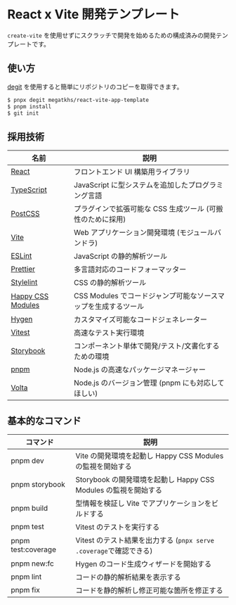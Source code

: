 # React x Vite 開発テンプレート

`create-vite` を使用せずにスクラッチで開発を始めるための構成済みの開発テンプレートです。

## 使い方

[degit](https://github.com/Rich-Harris/degit) を使用すると簡単にリポジトリのコピーを取得できます。

```sh
$ pnpx degit megatkhs/react-vite-app-template
$ pnpm install
$ git init
```

## 採用技術

| 名前                                                             | 説明                                                           |
| ---------------------------------------------------------------- | -------------------------------------------------------------- |
| [React](https://react.dev/)                                      | フロントエンド UI 構築用ライブラリ                             |
| [TypeScript](https://www.typescriptlang.org/)                    | JavaScript に型システムを追加したプログラミング言語            |
| [PostCSS](https://postcss.org/)                                  | プラグインで拡張可能な CSS 生成ツール (可搬性のために採用)     |
| [Vite](https://ja.vitejs.dev/)                                   | Web アプリケーション開発環境 (モジュールバンドラ)              |
| [ESLint](https://https://eslint.org/)                            | JavaScript の静的解析ツール                                    |
| [Prettier](https://prettier.io/)                                 | 多言語対応のコードフォーマッター                               |
| [Stylelint](https://stylelint.io/)                               | CSS の静的解析ツール                                           |
| [Happy CSS Modules](https://github.com/mizdra/happy-css-modules) | CSS Modules でコードジャンプ可能なソースマップを生成するツール |
| [Hygen](https://www.hygen.io/)                                   | カスタマイズ可能なコードジェネレーター                         |
| [Vitest](https://vitest.dev/)                                    | 高速なテスト実行環境                                           |
| [Storybook](https://storybook.js.org/)                           | コンポーネント単体で開発/テスト/文書化するための環境           |
| [pnpm](https://pnpm.io/ja/)                                      | Node.js の高速なパッケージマネージャー                         |
| [Volta](https://volta.sh/)                                       | Node.js のバージョン管理 (pnpm にも対応してほしい)             |

## 基本的なコマンド

| コマンド           | 説明                                                               |
| ------------------ | ------------------------------------------------------------------ |
| pnpm dev           | Vite の開発環境を起動し Happy CSS Modules の監視を開始する         |
| pnpm storybook     | Storybook の開発環境を起動し Happy CSS Modules の監視を開始する    |
| pnpm build         | 型情報を検証し Vite でアプリケーションをビルドする                 |
| pnpm test          | Vitest のテストを実行する                                          |
| pnpm test:coverage | Vitest のテスト結果を出力する (`pnpx serve .coverage`で確認できる) |
| pnpm new:fc        | Hygen のコード生成ウィザードを開始する                             |
| pnpm lint          | コードの静的解析結果を表示する                                     |
| pnpm fix           | コードを静的解析し修正可能な箇所を修正する                         |
